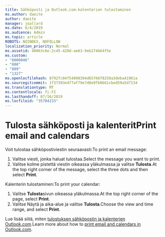 ```yaml
---
title: Sähköposti ja Outlook.com-kalenterien tulostaminen
ms.author: daeite
author: daeite
manager: joallard
ms.date: 6/4/2019
ms.audience: Admin
ms.topic: article
ROBOTS: NOINDEX, NOFOLLOW
localization_priority: Normal
ms.assetid: 40063c6e-2c45-420d-ae63-9eb274b64f5e
ms.custom:
- "8000046"
- "808"
- "809"
- "1327"
ms.openlocfilehash: 8792fc04f54090394d65766f8250a3deba41961a
ms.sourcegitcommit: 1f37393e4f7af79e7d8e9fb0661cbed59a5d7134
ms.translationtype: MT
ms.contentlocale: fi-FI
ms.lasthandoff: 07/16/2019
ms.locfileid: "35704233"
---
```

# <a name="print-email-and-calendars"></a><span data-ttu-id="c3d23-102">Tulosta sähköposti ja kalenterit</span><span class="sxs-lookup"><span data-stu-id="c3d23-102">Print email and calendars</span></span>

<span data-ttu-id="c3d23-103">Voit tulostaa sähköpostiviestin seuraavasti:</span><span class="sxs-lookup"><span data-stu-id="c3d23-103">To print an email message:</span></span>
  
1. <span data-ttu-id="c3d23-104">Valitse viesti, jonka haluat tulostaa.</span><span class="sxs-lookup"><span data-stu-id="c3d23-104">Select the message you want to print.</span></span>
1. <span data-ttu-id="c3d23-105">Valitse kolme pistettä viestin oikeassa yläkulmassa ja valitse **Tulosta**.</span><span class="sxs-lookup"><span data-stu-id="c3d23-105">At the top right corner of the message, select the three dots and then select **Print**.</span></span>

<span data-ttu-id="c3d23-106">Kalenterin tulostaminen:</span><span class="sxs-lookup"><span data-stu-id="c3d23-106">To print your calendar:</span></span>

1. <span data-ttu-id="c3d23-107">Valitse **Tulosta**sivun oikeassa yläkulmassa.</span><span class="sxs-lookup"><span data-stu-id="c3d23-107">At the top right corner of the page, select **Print**.</span></span>
1. <span data-ttu-id="c3d23-108">Valitse Näytä ja aika-alue ja valitse **Tulosta**.</span><span class="sxs-lookup"><span data-stu-id="c3d23-108">Choose the view and time range, and select **Print**.</span></span>

<span data-ttu-id="c3d23-109">Lue lisää siitä, miten [tulostuksen sähköpostin ja kalenterien Outlook.com](https://support.office.com/article/c835b8e5-b310-4cab-ac15-b6eb95149855?wt.mc_id=Office_Outlook_com_Alchemy).</span><span class="sxs-lookup"><span data-stu-id="c3d23-109">Learn more about how to [print email and calendars in Outlook.com](https://support.office.com/article/c835b8e5-b310-4cab-ac15-b6eb95149855?wt.mc_id=Office_Outlook_com_Alchemy).</span></span>